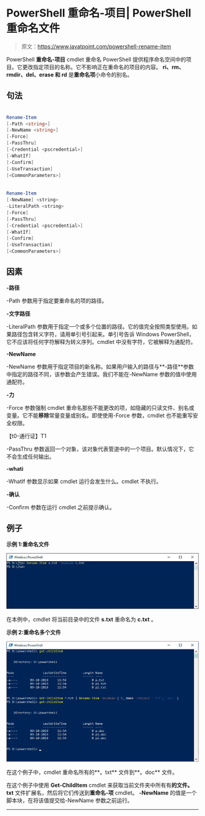 # PowerShell 重命名-项目| PowerShell 重命名文件

> 原文：<https://www.javatpoint.com/powershell-rename-item>

PowerShell **重命名-项目** cmdlet 重命名 PowerShell 提供程序命名空间中的项目。它更改指定项目的名称。它不影响正在重命名的项目的内容。 **ri、rm、rmdir、del、erase 和 rd** 是**重命名项**小命令的别名。

## 句法

```powershell

Rename-Item
[-Path <string>]
[-NewName <string>]
[-Force] 
[-PassThru] 
[-Credential <pscredential>] 
[-WhatIf]
[-Confirm] 
[-UseTransaction]  
[<CommonParameters>]

```

```powershell

Rename-Item
[-NewName] <string>
-LiteralPath <string>
[-Force] 
[-PassThru] 
[-Credential <pscredential>] 
[-WhatIf]
[-Confirm] 
[-UseTransaction]  
[<CommonParameters>]

```

## 因素

**-路径**

-Path 参数用于指定要重命名的项的路径。

**-文字路径**

-LiteralPath 参数用于指定一个或多个位置的路径。它的值完全按照类型使用。如果路径包含转义字符，请用单引号引起来。单引号告诉 Windows PowerShell，它不应该将任何字符解释为转义序列。cmdlet 中没有字符，它被解释为通配符。

**-NewName**

-NewName 参数用于指定项目的新名称。如果用户输入的路径与**-路径**参数中指定的路径不同，该参数会产生错误。我们不能在-NewName 参数的值中使用通配符。

**-力**

-Force 参数强制 cmdlet 重命名那些不能更改的项，如隐藏的只读文件、别名或变量。它不能**移除**常量变量或别名。即使使用-Force 参数，cmdlet 也不能重写安全权限。

【t0-通行证】T1

-PassThru 参数返回一个对象，该对象代表管道中的一个项目。默认情况下，它不会生成任何输出。

**-whati**

-WhatIf 参数显示如果 cmdlet 运行会发生什么。cmdlet 不执行。

**-确认**

-Confirm 参数在运行 cmdlet 之前提示确认。

## 例子

**示例 1:重命名文件**

![PowerShell Rename-Item](img/57d372e8e9e2b23018b7d5e144ca3f1a.png)

在本例中，cmdlet 将当前目录中的文件 **s.txt** 重命名为 **c.txt** 。

**示例 2:重命名多个文件**

![PowerShell Rename-Item](img/0f385137a3d261c424ff4102728957cb.png)

在这个例子中，cmdlet 重命名所有的**。txt** 文件到**。doc** 文件。

在这个例子中使用 **Get-ChildItem** cmdlet 来获取当前文件夹中所有有**的文件。txt** 文件扩展名，然后将它们传送到**重命名-项** cmdlet。 **-NewName** 的值是一个脚本块，在将该值提交给-NewName 参数之前运行。

* * *